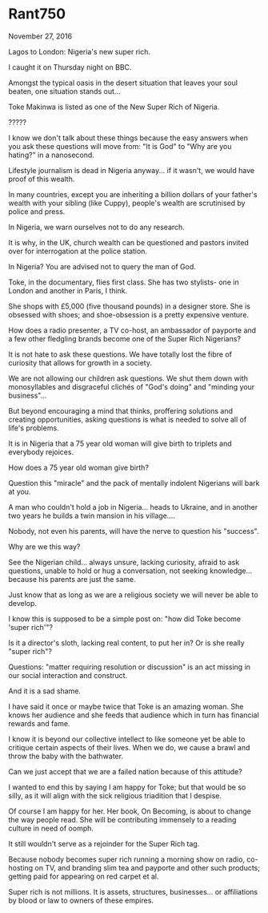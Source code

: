# Rant750


November 27, 2016

Lagos to London: Nigeria's new super rich.

I caught it on Thursday night on BBC. 

Amongst the typical oasis in the desert situation that leaves your soul beaten, one situation stands out...

Toke Makinwa is listed as one of the New Super Rich of Nigeria. 

?????

I know we don't talk about these things because the easy answers when you ask these questions will move from: "It is God" to "Why are you hating?" in a nanosecond.

Lifestyle journalism is dead in Nigeria anyway... if it wasn't, we would have proof of this wealth. 

In many countries, except you are inheriting a billion dollars of your father's wealth with your sibling (like Cuppy), people's wealth are scrutinised by police and press.

In Nigeria, we warn ourselves not to do any research.

It is why, in the UK, church wealth can be questioned and pastors invited over for interrogation at the police station.

In Nigeria? You are advised not to query the man of God. 

Toke, in the documentary, flies first class. She has two stylists- one in London and another in Paris, I think.

She shops with £5,000 (five thousand pounds) in a designer store. She is obsessed with shoes; and shoe-obsession is a pretty expensive venture.

How does a radio presenter, a TV co-host, an ambassador of payporte and a few other fledgling brands become one of the Super Rich Nigerians?

It is not hate to ask these questions. We have totally lost the fibre of curiosity that allows for growth in a society. 

We are not allowing our children ask questions. We shut them down with monosyllables and disgraceful clichés of "God's doing" and "minding your business"...

But beyond encouraging a mind that thinks, proffering solutions and creating opportunities, asking questions is what is needed to solve all of life's problems. 

It is in Nigeria that a 75 year old woman will give birth to triplets and everybody rejoices.

How does a 75 year old woman give birth?

Question this "miracle" and the pack of mentally indolent Nigerians will bark at you.

A man who couldn't hold a job in Nigeria... heads to Ukraine, and in another two years he builds a twin mansion in his village....

Nobody, not even his parents, will have the nerve to question his "success".

Why are we this way?

See the Nigerian child... always unsure, lacking curiosity, afraid to ask questions, unable to hold or hug a conversation, not seeking knowledge... because his parents are just the same.

Just know that as long as we are a religious society we will never be able to develop. 

I know this is supposed to be a simple post on: "how did Toke become 'super rich'"?

Is it a director's sloth, lacking real content, to put her in? Or is she really "super rich"?

Questions: "matter requiring resolution or discussion" is an act missing in our social interaction and construct. 

And it is a sad shame.

I have said it once or maybe twice that Toke is an amazing woman. She knows her audience and she feeds that audience which in turn has financial rewards and fame.

I know it is beyond our collective intellect to like someone yet be able to critique certain aspects of their lives. When we do, we cause a brawl and throw the baby with the bathwater. 

Can we just accept that we are a failed nation because of this attitude?

I wanted to end this by saying I am happy for Toke; but that would be so silly, as it will align with the sick religious triadition that I despise.

Of course I am happy for her. Her book, On Becoming, is about to change the way people read. She will be contributing immensely to a reading culture in need of oomph. 

It still wouldn't serve as a rejoinder for the Super Rich tag.

Because nobody becomes super rich running a morning show on radio, co-hosting on TV, and branding slim tea and payporte and other such products; getting paid for appearing on red carpet et al. 

Super rich is not millions. It is assets, structures, businesses... or affiliations by blood or law to owners of these empires.